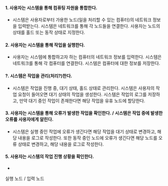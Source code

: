 #### 1. 사용자는 시스템을 통해 컴퓨팅 자원을 통합한다.
- 시스템은 사용자로부터 가용한 노드(일을 처리할 수 있는 컴퓨터)의 네트워크 정보을 입력받는다. 시스템은 네트워크를 통해 각 노드들을 연결한다. 사용자는 노드의 상태를 홀드 또는 동작 상태로 지정한다.

#### 2. 사용자는 시스템을 통해 작업을 실행한다.
- 사용자는 시스템에 통합하고자 하는 컴퓨터의 네트워크 정보를 입력한다. 시스템은 네트워크를 통해 각 컴퓨터를 연결한다. 시스템은 컴퓨터에 대한 정보를 저장한다.

#### ?. 시스템은 작업을 관리(처리?)한다.
- 시스템은 작업을 진행 중, 대기 상태, 홀드 상태로 관리한다. 시스템은 사용자의 작업 요청이 들어오면 대기 상태의 작업을 생성한다. 시스템은 작업의 로그를 저장하고, 만약 대기 중인 작업이 존재한다면 해당 작업을 유휴 노드에 할당한다.

#### 3. 사용자는 시스템을 통해 오류가 발생한 작업을 확인한다. / 시스템은 작업 중에 발생한 오류를 사용자에게 알린다.
- 시스템은 실행 중인 작업에 오류가 생긴다면 해당 작업을 대기 상태로 변경하고, 해당 내용을 로그로 작성한다. 또한 동작 중인 노드에 오류가 생긴다면 해당 노드를 오류 상태로 변경하고, 해당 내용을 로그로 작성한다. 

#### 5. 사용자는 시스템의 작업 진행 상황을 확인한다.
- 



실행 노드 / 입력 노드